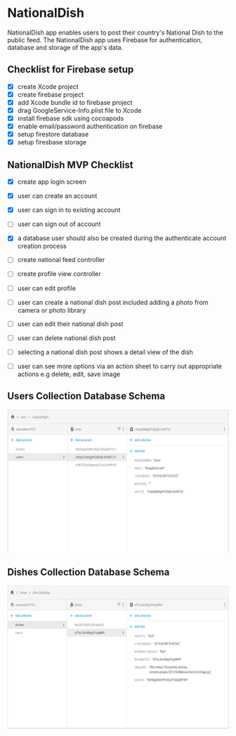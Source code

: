 # NationalDish
NationalDish app enables users to post their country's National Dish to the public feed. The NationalDish app uses Firebase for authentication, database and storage of the app's data.

## Checklist for Firebase setup 

- [x] create Xcode project 
- [x] create firebase project 
- [x] add Xcode bundle id to firebase project 
- [x] drag GoogleService-Info.plist file to Xcode 
- [x] install firebase sdk using cocoapods 
- [x] enable email/password authentication on firebase 
- [x] setup firestore database 
- [x] setup firesbase storage

## NationalDish MVP Checklist 

- [x] create app login screen 
- [x] user can create an account 
- [x] user can sign in to existing account
- [ ] user can sign out of account
- [x] a database user should also be created during the authenticate account creation process
- [ ] create national feed controller 
- [ ] create profile view controller 
- [ ] user can edit profile 
- [ ] user can create a national dish post included adding a photo from camera or photo library 
- [ ] user can edit their national dish post 
- [ ] user can delete national dish post
- [ ] selecting a national dish post shows a detail view of the dish 
- [ ] user can see more options via an action sheet to carry out appropriate actions e.g delete, edit, save image


## Users Collection Database Schema 

<p align="center">
  <img src="https://github.com/alexpaul/NationalDish/blob/master/Images/users-collections.png" width="700" height="325" />
</p>

## Dishes Collection Database Schema 

<p align="center">
  <img src="https://github.com/alexpaul/NationalDish/blob/master/Images/dishes-collections.png" width="700" height="325" />
</p>
  
